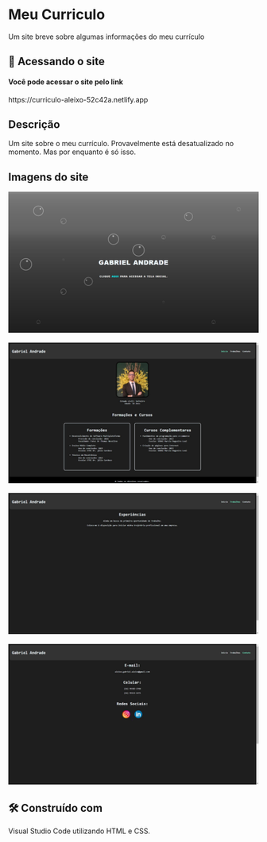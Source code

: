 # Meu Curriculo

Um site breve sobre algumas informações do meu currículo

## 🚀 Acessando o site

<h4>Você pode acessar o site pelo link</h4> https://curriculo-aleixo-52c42a.netlify.app

## Descrição

Um site sobre o meu currículo. Provavelmente está desatualizado no momento. Mas por enquanto é só isso. 

## Imagens do site

<div>
    <img src="./css/img/imagem1.png" alt="Imagem Inicio">
</div>
<br>
<div>
    <img src="./css/img/home.png" alt="Imagem Home">
</div>
<br>
<div>
    <img src="./css/img/trabalho.png" alt="Imagem Trabalhos">
</div>
<br>
<div>
    <img src="./css/img/contato.png" alt="Imagem Contato">
</div>

## 🛠️ Construído com

Visual Studio Code utilizando HTML e CSS.

